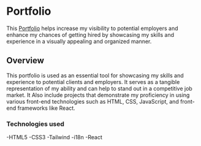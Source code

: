 # Portfolio

This [Portfolio](https://www.alefolio.com/) helps increase my visibility to potential employers and enhance my chances of getting hired by showcasing my skills and experience in a visually appealing and organized manner.

## Overview

This portfolio is used as an essential tool for showcasing my skills and experience to potential clients and employers. It serves as a tangible representation of my ability and can help to stand out in a competitive job market. It Also include projects that demonstrate my proficiency in using various front-end technologies such as HTML, CSS, JavaScript, and front-end frameworks like React.

### Technologies used

-HTML5
-CSS3
-Tailwind
-i18n
-React
